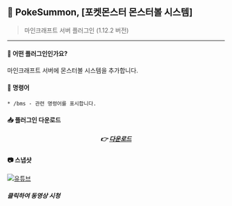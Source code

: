 


## 📒 PokeSummon, [포켓몬스터 몬스터볼 시스템]
> 마인크래프트 서버 플러그인 (1.12.2 버전)

---
#### 📖 어떤 플러그인인가요?

마인크래프트 서버에 몬스터볼 시스템을 추가합니다.

#### 📄 명령어
```
* /bms - 관련 명령어를 표시합니다.
```

####  📥 플러그인 다운로드

<div align=center>

#####  👉 [다운로드](https://github.com/OtterBK/Parkour/tree/master/classes/artifacts/Parkour)

</div>

#### 📷 스냅샷
[![유튜브](http://img.youtube.com/vi/nm-Hu-A_aAE/0.jpg)](https://youtu.be/nm-Hu-A_aAE?t=0s)
##### 클릭하여 동영상 시청

